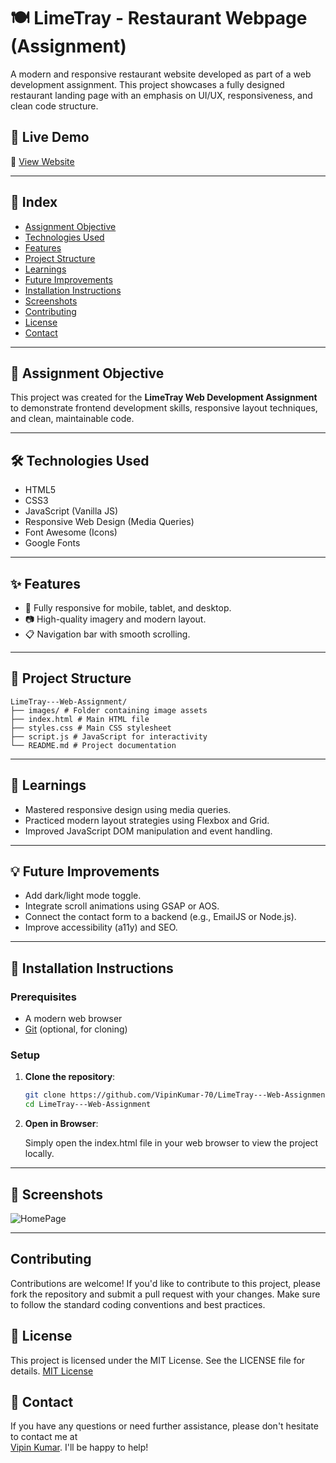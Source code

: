 # 🍽️ LimeTray - Restaurant Webpage (Assignment)

A modern and responsive restaurant website developed as part of a web development assignment. This project showcases a fully designed restaurant landing page with an emphasis on UI/UX, responsiveness, and clean code structure.

## 🚀 Live Demo

🔗 [View Website](https://your-deployment-link.com)

---

## 📑 Index

- [Assignment Objective](#-assignment-objective)
- [Technologies Used](#-technologies-used)
- [Features](#-features)
- [Project Structure](#-project-structure)
- [Learnings](#-learnings)
- [Future Improvements](#-future-improvements)
- [Installation Instructions](#-installation-instructions)
- [Screenshots](#-screenshots)
- [Contributing](#-contributing)
- [License](#-license)
- [Contact](#-contact)

---

## 📌 Assignment Objective

This project was created for the **LimeTray Web Development Assignment** to demonstrate frontend development skills, responsive layout techniques, and clean, maintainable code.

---

## 🛠️ Technologies Used

- HTML5
- CSS3
- JavaScript (Vanilla JS)
- Responsive Web Design (Media Queries)
- Font Awesome (Icons)
- Google Fonts

---

## ✨ Features

- 📱 Fully responsive for mobile, tablet, and desktop.
- 📷 High-quality imagery and modern layout.
- 📋 Navigation bar with smooth scrolling.

---

## 📂 Project Structure

```
LimeTray---Web-Assignment/
├── images/ # Folder containing image assets
├── index.html # Main HTML file
├── styles.css # Main CSS stylesheet
├── script.js # JavaScript for interactivity
└── README.md # Project documentation
```

---

## 🧠 Learnings

- Mastered responsive design using media queries.
- Practiced modern layout strategies using Flexbox and Grid.
- Improved JavaScript DOM manipulation and event handling.

---

## 💡 Future Improvements

- Add dark/light mode toggle.
- Integrate scroll animations using GSAP or AOS.
- Connect the contact form to a backend (e.g., EmailJS or Node.js).
- Improve accessibility (a11y) and SEO.

---

## 🔧 Installation Instructions

### Prerequisites

- A modern web browser
- [Git](https://git-scm.com/) (optional, for cloning)

### Setup

1. **Clone the repository**:

   ```bash
   git clone https://github.com/VipinKumar-70/LimeTray---Web-Assignment.git
   cd LimeTray---Web-Assignment
   ```

2. **Open in Browser**:

   Simply open the index.html file in your web browser to view the project locally.

---

## 📸 Screenshots

![HomePage](https://github.com/user-attachments/assets/57579165-da64-47a1-a77e-7bef649f8485)

---

## Contributing

Contributions are welcome! If you'd like to contribute to this project, please fork the repository and submit a pull request with your changes. Make sure to follow the standard coding conventions and best practices.

## 📜 License

This project is licensed under the MIT License. See the LICENSE file for details. [MIT License](LICENSE)

## 📩 Contact

If you have any questions or need further assistance, please don't hesitate to contact me at  
[Vipin Kumar](mailto:vipin70kr@gmail.com). I'll be happy to help!
